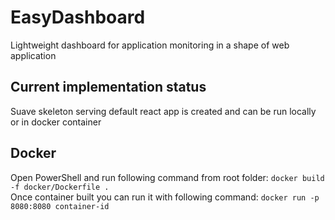 # EasyDashboard
Lightweight dashboard for application monitoring in a shape of web application

## Current implementation status
Suave skeleton serving default react app is created and can be run locally or in docker container

## Docker 
Open PowerShell and run following command from root folder: ``docker build -f docker/Dockerfile .``\
Once container built you can run it with following command: ``docker run -p 8080:8080 container-id``
